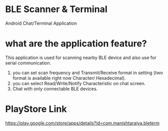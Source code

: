 # BLE Scanner & Terminal
Android Chat/Terminal Application

# what are the application feature?

This application is used for scanning nearby BLE device and also use for serial communication.

1. you can set scan frequency and Transmit/Receive format in setting (two format is available right now Character/ Hexadecimal).
2. you can select Read/Write/Notify Characteristic on chat screen.
3. Chat with only connectable BLE devices.


# PlayStore Link
https://play.google.com/store/apps/details?id=com.manishtaraiya.bleterm

